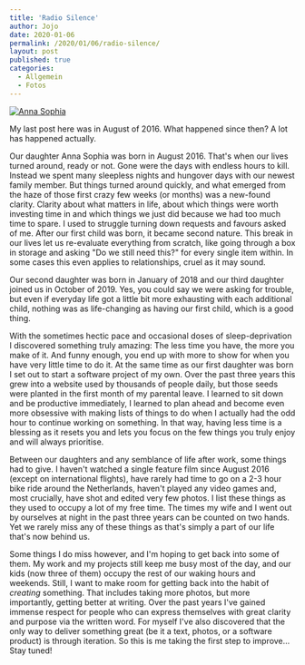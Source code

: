 ```yaml
---
title: 'Radio Silence'
author: Jojo
date: 2020-01-06
permalink: /2020/01/06/radio-silence/
layout: post
published: true
categories:
  - Allgemein
  - Fotos
---
```


<div class="img aligncenter">
<a href="https://www.flickr.com/photos/heipei/34062552421/" title="Anna Sophia"><img src="https://live.staticflickr.com/2879/34062552421_4c997c9b04_b.jpg"  alt="Anna Sophia"></a>
</div>

My last post here was in August of 2016. What happened since then? A lot has
happened actually.

Our daughter Anna Sophia was born in August 2016. That's when our lives turned
around, ready or not. Gone were the days with endless hours to kill.
Instead we spent many sleepless nights and hungover days with our newest family
member. But things turned around quickly, and what emerged from the haze of
those first crazy few weeks (or months) was a new-found clarity. Clarity about
what matters in life, about which things were worth investing time in and which
things we just did because we had too much time to spare. I used to struggle
turning down requests and favours asked of me. After our first child was born,
it became second nature. This break in our lives let us re-evaluate everything
from scratch, like going through a box in storage and asking "Do we still need
this?" for every single item within. In some cases this even applies to
relationships, cruel as it may sound.

Our second daughter was born in January of 2018 and our third daughter joined
us in October of 2019. Yes, you could say we were asking for trouble, but even
if everyday life got a little bit more exhausting with each additional child,
nothing was as life-changing as having our first child, which is a good thing.

With the sometimes hectic pace and occasional doses of sleep-deprivation I
discovered something truly amazing: The less time you have, the more you make
of it. And funny enough, you end up with more to show for when you have very
little time to do it. At the same time as our first daughter was born I set out
to start a software project of my own. Over the past three years this grew into
a website used by thousands of people daily, but those seeds were planted in
the first month of my parental leave. I learned to sit down and be productive
immediately, I learned to plan ahead and become even more obsessive with making
lists of things to do when I actually had the odd hour to continue working on
something. In that way, having less time is a blessing as it resets you and
lets you focus on the few things you truly enjoy and will always prioritise.

Between our daughters and any semblance of life after work, some things had to
give. I haven't watched a single feature film since August 2016 (except on
international flights), have rarely had time to go on a 2-3 hour bike ride
around the Netherlands, haven't played any video games and, most crucially,
have shot and edited very few photos. I list these things as they used to
occupy a lot of my free time. The times my wife and I went out by ourselves at
night in the past three years can be counted on two hands. Yet we rarely miss
any of these things as that's simply a part of our life that's now behind us.

Some things I do miss however, and I'm hoping to get back into some of them. My
work and my projects still keep me busy most of the day, and our kids (now
three of them) occupy the rest of our waking hours and weekends. Still, I want to
make room for getting back into the habit of <i>creating</i> something. That
includes taking more photos, but more importantly, getting better at writing.
Over the past years I've gained immense respect for people who can express
themselves with great clarity and purpose via the written word. For myself I've
also discovered that the only way to deliver something great (be it a text,
photos, or a software product) is through iteration. So this is me taking the
first step to improve... Stay tuned!
